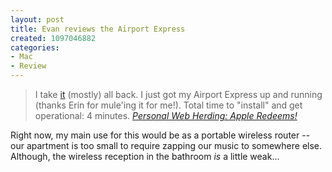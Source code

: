 ```yaml
--- 
layout: post
title: Evan reviews the Airport Express
created: 1097046882
categories: 
- Mac
- Review
---
```

<blockquote>
I take <a href="http://home.justwerks.com/node/view/156">it</a> (mostly) all back. I just got my Airport Express up and running (thanks Erin for mule'ing it for me!). Total time to "install" and get operational: 4 minutes.
<cite><a href="http://home.justwerks.com/node/view/158" title="Evan Wise">Personal Web Herding: Apple Redeems!</a></cite>
</blockquote>

<p>Right now, my main use for this would be as a portable wireless router -- our apartment is too small to require zapping our music to somewhere else. Although, the wireless reception in the bathroom <em>is</em> a  little weak...</p>
